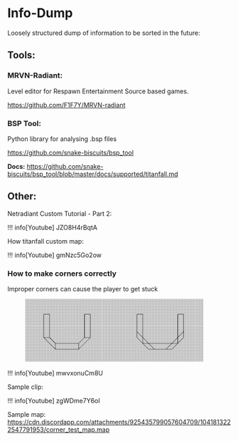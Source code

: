 # Info-Dump

Loosely structured dump of information to be sorted in the future:

## Tools:

### MRVN-Radiant:

Level editor for Respawn Entertainment Source based games.

https://github.com/F1F7Y/MRVN-radiant

### BSP Tool:

Python library for analysing .bsp files

https://github.com/snake-biscuits/bsp_tool

**Docs:** https://github.com/snake-biscuits/bsp_tool/blob/master/docs/supported/titanfall.md

## Other:

Netradiant Custom Tutorial - Part 2:

!!! info[Youtube]
    JZO8H4rBqtA

How titanfall custom map:

!!! info[Youtube]
    gmNzc5Go2ow

### How to make corners correctly

Improper corners can cause the player to get stuck

<figure class="screenshot">
<img src="/_static/map-corners.png" class="screenshot"
alt="/_static/map-corners.png" />
</figure>

!!! info[Youtube]
    mwvxonuCm8U

Sample clip: 

!!! info[Youtube]
    zgWDme7Y6oI

Sample map: https://cdn.discordapp.com/attachments/925435799057604709/1041813222547791953/corner_test_map.map
